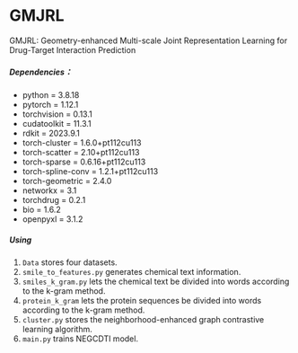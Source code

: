
# GMJRL
GMJRL: Geometry-enhanced Multi-scale Joint Representation Learning for Drug-Target Interaction Prediction

##### Dependencies：

- python = 3.8.18
- pytorch = 1.12.1
- torchvision = 0.13.1
- cudatoolkit = 11.3.1
- rdkit = 2023.9.1
- torch-cluster = 1.6.0+pt112cu113
- torch-scatter = 2.10+pt112cu113
- torch-sparse = 0.6.16+pt112cu113
- torch-spline-conv = 1.2.1+pt112cu113
- torch-geometric = 2.4.0
- networkx = 3.1
- torchdrug = 0.2.1
- bio = 1.6.2
- openpyxl = 3.1.2

##### Using

1. `Data` stores four datasets.
2. `smile_to_features.py` generates chemical text information. 
3. `smiles_k_gram.py` lets the chemical text be divided into words according to the k-gram method. 
4. `protein_k_gram` lets the protein sequences be divided into words according to the k-gram method. 
5. `cluster.py` stores the neighborhood-enhanced graph contrastive learning algorithm.
6. `main.py` trains NEGCDTI model.
